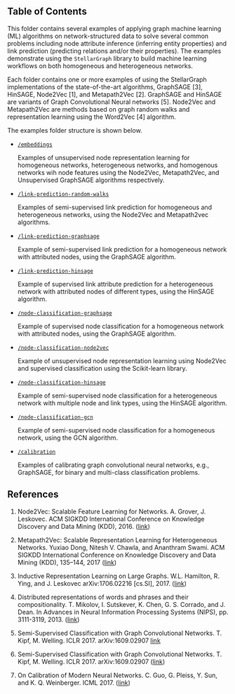 ## Table of Contents

This folder contains several examples of applying graph machine learning (ML) algorithms on network-structured
data to solve several common problems including node attribute inference (inferring
entity properties) and link prediction (predicting relations and/or their properties). The
examples demonstrate using the `StellarGraph` library to build machine learning
workflows on both homogeneous and heterogeneous networks.

Each folder contains one or more examples of using the StellarGraph implementations of the
state-of-the-art algorithms, GraphSAGE [3], HinSAGE, Node2Vec [1], and Metapath2Vec [2].
GraphSAGE and HinSAGE are variants of Graph Convolutional Neural networks [5]. Node2Vec and
Metapath2Vec are methods based on graph random walks and representation learning using the
Word2Vec [4] algorithm.

The examples folder structure is shown below.

* [`/embeddings`](https://github.com/stellargraph/stellargraph/tree/master/demos/embeddings)

    Examples of unsupervised node representation learning for homogeneous networks, heterogeneous networks, and homogenous networks wih node features
    using the Node2Vec, Metapath2Vec, and Unsupervised GraphSAGE algorithms respectively.

* [`/link-prediction-random-walks`](https://github.com/stellargraph/stellargraph/tree/master/demos/link-prediction-random-walks)

    Examples of semi-supervised link prediction for homogeneous and heterogeneous networks,
    using the Node2Vec and Metapath2vec algorithms.

* [`/link-prediction-graphsage`](https://github.com/stellargraph/stellargraph/tree/master/demos/link-prediction-graphsage)

    Example of semi-supervised link prediction for a homogeneous network with attributed nodes,
    using the GraphSAGE algorithm.

* [`/link-prediction-hinsage`](https://github.com/stellargraph/stellargraph/tree/master/demos/link-prediction-hinsage)

    Example of supervised link attribute prediction for a heterogeneous network with attributed nodes of different types,
    using the HinSAGE algorithm.

* [`/node-classification-graphsage`](https://github.com/stellargraph/stellargraph/tree/master/demos/node-classification-graphsage)

    Example of supervised node classification for a homogeneous network with attributed nodes, using the GraphSAGE algorithm.

* [`/node-classification-node2vec`](https://github.com/stellargraph/stellargraph/tree/master/demos/node-classification-node2vec)

    Example of unsupervised node representation learning using Node2Vec and supervised classification using
    the Scikit-learn library.

* [`/node-classification-hinsage`](https://github.com/stellargraph/stellargraph/tree/master/demos/node-classification-hinsage)

    Example of semi-supervised node classification for a heterogeneous network with multiple node and link types,
    using the HinSAGE algorithm.

* [`/node-classification-gcn`](https://github.com/stellargraph/stellargraph/tree/master/demos/node-classification-gcn)

    Example of semi-supervised node classification for a homogeneous network, using the GCN algorithm.

* [`/calibration`](https://github.com/stellargraph/stellargraph/tree/master/demos/calibration)

    Examples of calibrating graph convolutional neural networks, e.g., GraphSAGE, for binary and
    multi-class classification problems.


## References

1. Node2Vec: Scalable Feature Learning for Networks. A. Grover, J. Leskovec. ACM SIGKDD International Conference on
Knowledge Discovery and Data Mining (KDD), 2016. ([link](https://snap.stanford.edu/node2vec/))

2. Metapath2Vec: Scalable Representation Learning for Heterogeneous Networks. Yuxiao Dong, Nitesh V. Chawla, and
Ananthram Swami. ACM SIGKDD International Conference on Knowledge Discovery and Data Mining (KDD), 135–144, 2017
([link](https://ericdongyx.github.io/metapath2vec/m2v.html))

3. Inductive Representation Learning on Large Graphs. W.L. Hamilton, R. Ying, and J. Leskovec arXiv:1706.02216
[cs.SI], 2017. ([link](http://snap.stanford.edu/graphsage/))

4. Distributed representations of words and phrases and their compositionality. T. Mikolov,
I. Sutskever, K. Chen, G. S. Corrado, and J. Dean. In Advances in Neural Information Processing
 Systems (NIPS), pp. 3111-3119, 2013. ([link](https://papers.nips.cc/paper/5021-distributed-representations-of-words-and-phrases-and-their-compositionality.pdf))

5. Semi-Supervised Classification with Graph Convolutional Networks. T. Kipf, M. Welling.
ICLR 2017. arXiv:1609.02907 [link](https://arxiv.org/abs/1609.02907)

6. Semi-Supervised Classification with Graph Convolutional Networks. T. Kipf, M. Welling.
ICLR 2017. arXiv:1609.02907 ([link](https://arxiv.org/abs/1609.02907))

7. On Calibration of Modern Neural Networks. C. Guo, G. Pleiss, Y. Sun, and K. Q. Weinberger.
ICML 2017. ([link](https://geoffpleiss.com/nn_calibration))
